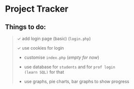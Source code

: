 # Project Tracker

## Things to do:

> &#10003; add login page (basic) (`login.php`)
>
> &#10003; use cookies for login
>
> * customise `index.php` (*empty for now*)
>  
> * use database for `students` and for `prof login`  
`(learn SQL)` for that 
>  
> * use graphs, pie charts, bar graphs to show progress